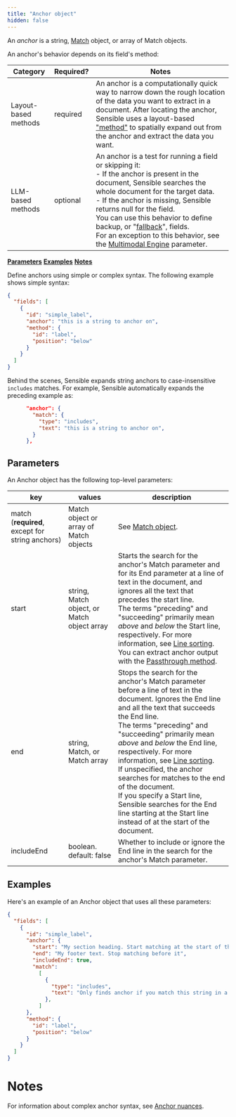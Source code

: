 ```yaml
---
title: "Anchor object"
hidden: false
---
```

An *anchor* is a string, [Match](doc:match) object, or array of Match objects. 

An anchor's behavior depends on its field's method:

| Category             | Required? | Notes                                                        |
| -------------------- | --------- | ------------------------------------------------------------ |
| Layout-based methods | required  | An anchor is a computationally quick way to narrow down the rough location of the data you want to extract in a document. After locating the anchor, Sensible uses a layout-based ["method"](doc:method) to spatially expand out from the anchor and extract the data you want. |
| LLM-based methods    | optional  | An anchor is a test for running a field or skipping it:<br/>- If the anchor is present in the document, Sensible searches the whole document for the target data.<br/>- If the anchor is missing, Sensible returns null for the field.<br/>You can use this behavior to define backup, or  "[fallback](doc:fallbacks)", fields.<br/> For an exception to this behavior, see the [Multimodal Engine](doc:query-group#parameters) parameter. |

[**Parameters**](doc:anchor#parameters)
[**Examples**](doc:anchor#examples)
[**Notes**](doc:anchor#notes)

Define anchors using simple or complex syntax. The following example shows simple syntax:

```json
{
  "fields": [
    {
      "id": "simple_label",
      "anchor": "this is a string to anchor on",
      "method": {
        "id": "label",
        "position": "below"
      }
    }
  ]
} 
```

Behind the scenes, Sensible expands string anchors to case-insensitive `includes` matches. For example, Sensible automatically expands the preceding example as:

```json
      "anchor": {
        "match": {
          "type": "includes",
          "text": "this is a string to anchor on",
        }
      },
```

Parameters
----

An Anchor object has the following top-level parameters:


| key                                             | values                                      | description                                                  |
| ----------------------------------------------- | ------------------------------------------- | ------------------------------------------------------------ |
| match (**required**, except for string anchors) | Match object or array of Match objects      | See [Match object](doc:match).                               |
| start                                           | string, Match object, or Match object array | Starts the search for the anchor's Match parameter and for its End parameter at a line of text in the document, and ignores all the text that precedes the start line. <br/> The terms "preceding" and "succeeding" primarily mean *above* and *below* the Start line, respectively. For more information, see [Line sorting](doc:lines#line-sorting).<br/>You can extract anchor output with the [Passthrough method](doc:passthrough). |
| end                                             | string, Match, or Match array               | Stops the search for the anchor's Match parameter before a line of text in the document.  Ignores the End line and all the text that succeeds the End line. <br/> The terms "preceding" and "succeeding" primarily mean *above* and *below* the End line, respectively. For more information, see [Line sorting](doc:lines#line-sorting).<br/>If unspecified, the anchor searches for matches to the end of the document.<br/>If you specify a Start line, Sensible searches for the End line starting at the Start line instead of at the start of the document. |
| includeEnd                                      | boolean. default: false                     | Whether to include or ignore the End line in the search for the anchor's Match parameter. |

Examples
----

Here's an example of an Anchor object that uses all these parameters: 

```json
{
  "fields": [
    {
      "id": "simple_label",
      "anchor": {
        "start": "My section heading. Start matching at the start of this line",
        "end": "My footer text. Stop matching before it",
        "includeEnd": true,
        "match": 
          [
            {
              "type": "includes",
              "text": "Only finds anchor if you match this string in a line that is between the start and end lines",
            },
          ]      
      },
      "method": {
        "id": "label",
        "position": "below"
      }
    }
  ]
}
```

Notes
====

For information about complex anchor syntax, see [Anchor nuances](doc:anchor-nuances).



